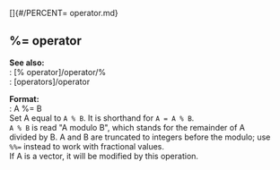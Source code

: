 []{#/PERCENT= operator.md}    
## %= operator    
**See also:**    
:   [% operator]/operator/%    
:   [operators]/operator    
<!-- -->    
**Format:**    
:   A %= B    
Set A equal to `A % B`. It is shorthand for `A = A % B`.    
`A % B` is read \"A modulo B\", which stands for the remainder of A    
divided by B. A and B are truncated to integers before the modulo; use    
`%%=` instead to work with fractional values.    
If A is a vector, it will be modified by this operation.  